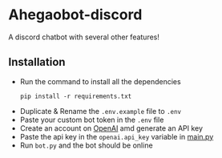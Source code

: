 # Ahegaobot-discord
A discord chatbot with several other features!

## Installation
- Run the command to install all the dependencies
  ```
  pip install -r requirements.txt
  ```
- Duplicate & Rename the `.env.example` file to `.env`
- Paste your custom bot token in the `.env` file
- Create an account on [OpenAI](https://openai.com/api/) amd generate an API key
- Paste the api key in the `openai.api_key` variable in [main.py](main.py)
- Run `bot.py` and the bot should be online



